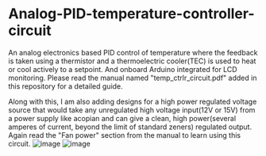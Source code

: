 # Analog-PID-temperature-controller-circuit
An analog electronics based PID control of temperature where the feedback is taken using a thermistor and a thermoelectric cooler(TEC) is used to heat or cool actively to a setpoint. And onboard Arduino integrated for LCD monitoring. Please read the manual named "temp_ctrlr_circuit.pdf" added in this repository for a detailed guide. 

Along with this, I am also adding designs for a high power regulated voltage source that would take any unregulated high voltage input(12V or 15V) from a power supply like acopian and can give a clean, high power(several amperes of current, beyond the limit of standard zeners) regulated output. Again read the "Fan power" section from the manual to learn using this circuit. 
![image](https://github.com/user-attachments/assets/ecf3efe6-a803-4875-b544-014e12392e21)
![image](https://github.com/user-attachments/assets/89eed900-b12a-4faf-9b1f-15e37ced54cb)


